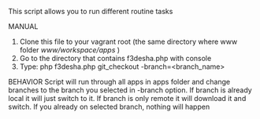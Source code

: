 This script allows you to run different routine tasks

MANUAL
1. Clone this file to your vagrant root (the same directory where www folder *www/workspace/apps* )
2. Go to the directory that contains f3desha.php with console
3. Type:
  php f3desha.php git_checkout -branch=<branch_name>

BEHAVIOR
Script will run through all apps in apps folder and change branches to the branch you selected
in -branch option. If branch is already local it will just switch to it. If branch is only remote
it will download it and switch. If you already on selected branch, nothing will happen
